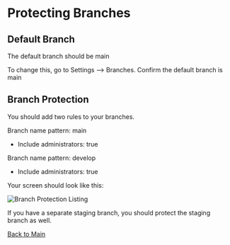 # Protecting Branches

## Default Branch

The default branch should be main

To change this, go to Settings --> Branches. Confirm the default branch is main

## Branch Protection

You should add two rules to your branches.

Branch name pattern: main
* Include administrators: true

Branch name pattern: develop
* Include administrators: true

Your screen should look like this:

![Branch Protection Listing](https://github.com/itpartnersillinois/tutorial/blob/main/images/branch_protection_listing.png)

If you have a separate staging branch, you should protect the staging branch as well. 

[Back to Main](https://github.com/itpartnersillinois/tutorial/blob/main/README.md)
